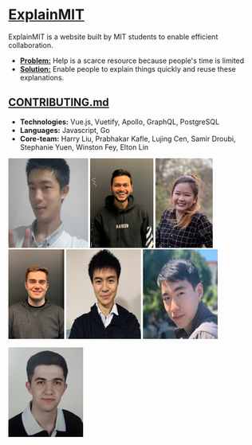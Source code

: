 # [ExplainMIT](https://medium.com/@eltonlin1998/feynman-overview-338034dcb426) 
ExplainMIT is a website built by MIT students to enable efficient collaboration.

* **[Problem:](https://medium.com/@eltonlin1998/look-and-youll-see-71cb92125baa)** 
Help is a scarce resource because people's time is limited
* **[Solution:](https://www.youtube.com/watch?v=POis_ihKexo)**
Enable people to explain things quickly and reuse these explanations. 

## [CONTRIBUTING.md](documentation/CONTRIBUTING.md)
- **Technologies:** Vue.js, Vuetify, Apollo, GraphQL, PostgreSQL
- **Languages:** Javascript, Go
- **Core-team:** Harry Liu, Prabhakar Kafle, Lujing Cen, Samir Droubi, Stephanie Yuen, Winston Fey, Elton Lin
<p float="left">
  <img src="documentation/Harry.jpg" alt="member photo" width="160" height="180/>
  <img src="documentation/Samir.png" alt="member photo" width="150" height="180"/>
  <img src="documentation/Prabhakar.jpg" alt="member photo" height="180"/>
                                                                         <img src="documentation/Stephanie.jpg" alt="member photo" height="180"/>
  <img src="documentation/Winston.jpg" alt="member photo" height="180"/>
  <img src="documentation/Elton.png" alt="member photo" width="150" height="180"/>
   <img src="documentation/Lujing.jpg" alt="member photo" width="150" height="180"/>
</p>
                                                                                   <img src="documentation/Samir.png" alt="member photo" width="150" height="180"/>
                                                                    

                                                                    
                                                             
